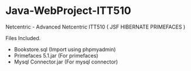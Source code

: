 # Java-WebProject-ITT510
Netcentric - Advanced Netcentric ITT510 ( JSF HIBERNATE PRIMEFACES )

Files Included.
- Bookstore.sql (Import using phpmyadmin)
- Primefaces 5.1.jar (For primefaces)
- Mysql Connector.jar (For mysql connector)

